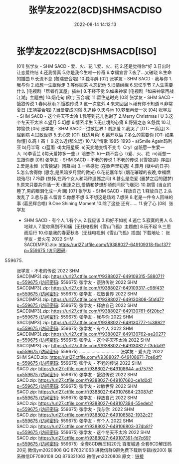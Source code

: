 ﻿---
title: 张学友2022(8CD)SHMSACDISO
date: 2022-08-14 14:12:13
categories: 新碟专辑、稀有等精品
tags: 华语中文
---
# 张学友2022(8CD)SHMSACD[ISO]

[01] 张学友 - SHM SACD -
爱、火、花
1.爱、火、花
2.还是觉得你*好
3.日出时让恋爱终结
4.还我情真
5.你是我今生唯一传奇
6.幸福宣言
7.夜了...又破晓
8.生命的插曲
9.长流不息
(黎瑞恩合唱)
10.独寻醉
[02] 张学友 - SHM SACD -
我与你
1.我与你
2.祇想一生跟你走
3.等你回来
4.忘记他
5.旧情绵绵
6.思忆季节
7.人生需要什么
[电视剧「居者冇其屋」插曲]
8.不经不觉
9.如来神掌
[电视剧「如来神掌再战江湖」主题曲]
10.烟花句
(欧丁玉合唱)
11.留住这时光
[03] 张学友 - SHM SACD -
饿狼传说
1.春风秋雨
2.饿狼传说
3.这一次意外
4.来来回回
5.祗有你不知道
6.非常夏日
(王靖雯合唱)
7.当爱变成习惯
8.追钟
9.天与地
10.梦里再爱一次
[04] 张学友 - SHM SACD -
这个冬天不太冷
1.我等到花儿也谢了
2.Merry Christmas I
U
3.这个冬天不太冷
4.望月
5.幻想
6.情系半生
7.无止境的心痛
8.野猫之恋
9.怨偶
10.让妳愉快
[05] 张学友 - SHM SACD -
过敏世界
1.剎那爱
2.我哭了 [OT:
一滴泪]
3.屈到病
4.过敏世界
5.无心恋 [OT:
枕边月色]
6.离开以后
7.多么的需要你 [OT:
如果你懂]
8.高！高！
9.这么近(那么远)
10.“友”情歌 1985-1993 -
a)Smile
Again玛利亚
b)月半弯  c)蓝雨  d)太阳星辰  e)天变地变情不变
f)  Cry!  g)祇愿一生爱一人  h)李香兰
i)每天爱妳多一些
j)  暗恋你  k)一颗不变心  l)爱、火、花  m)祗想一生跟你走
[06] 张学友 - SHM SACD -
不老的传说
1.不老的传说
(《雪狼湖》序曲)
2.爱是永恒  (《雪狼湖》闭幕曲)
3.一些感觉
(在歌声里初遇)
4.葬月
(狱中的日子)
5.怎么舍得你
(思念,是黑暗岁月里的微光)
6.花花嘉年华
(烟花璀璨的夜晚,幸福燃烧殆尽)
7.冷静
(抉择,在两个女人和两种遗憾之间)
8.甚么是恋爱
(噩梦之后的甜梦)
9.原来只要共你活一天
(重逢之日,爱情和梦想却顷刻间灰飞烟灭)
10.抱雪
(当女的睡了,男的眼泪化成一片湖)
[07] 张学友 - SHM SACD -
释放自己
1.释放自己
2.头发乱了
3.悲与喜
4.留言
5.你想不想
6.不想这是场戏
7.想哭
8.老是一件令人回味的事
(葛民辉合唱)
9.One Shining
Moment
10.除了这些
还有......
11.安了心
[08]  张学友
- SHM SACD - 有个人
1.有个人
2.我应该
3.和好不如初
4.逃亡
5.寂寞的男人
6.地球人
7.爱你痛到不知痛  [无线电视剧《雪山飞孤》主题曲]
8.玩不起
9.三思而后行
10.你是我的春夏秋冬  [无线电视剧《雪山飞孤》插曲]
下载地址：
张学友 - 爱火花 2022 SHM
SACD[MP3].zip: https://url27.ctfile.com/f/9388027-649109318-fbc137?p=559675 (访问密码:
559675)
张学友 - 不老的传说 2022 SHM
SACD[MP3].zip: https://url27.ctfile.com/f/9388027-649109315-588071?p=559675 (访问密码:
559675)
张学友 - 饿狼传说 2022 SHM
SACD[MP3].zip: https://url27.ctfile.com/f/9388027-649109317-c98f43?p=559675 (访问密码:
559675)
张学友 - 过敏世界 2022 SHM
SACD[MP3].zip: https://url27.ctfile.com/f/9388027-649130808-5fafd7?p=559675 (访问密码:
559675)
张学友 - 释放自己 2022 SHM
SACD[MP3].zip: https://url27.ctfile.com/f/9388027-649130761-6f20bc?p=559675 (访问密码:
559675)
张学友 - 我与你 2022 SHM
SACD[MP3].zip: https://url27.ctfile.com/f/9388027-649130777-1c3892?p=559675 (访问密码:
559675)
张学友 - 有个人 2022 SHM
SACD[MP3].zip: https://url27.ctfile.com/f/9388027-649130762-ae2027?p=559675 (访问密码:
559675)
张学友 - 这个冬天不太冷 2022 SHM
SACD[MP3].zip: https://url27.ctfile.com/f/9388027-649130827-f3dda9?p=559675 (访问密码:
559675)
................................
张学友 - 爱火花 2022 SHM
SACD.zip: https://url27.ctfile.com/f/9388027-649108971-7ce8df?p=559675 (访问密码: 559675)
张学友 - 不老的传说 2022 SHM
SACD.zip: https://url27.ctfile.com/f/9388027-649108644-ad7575?p=559675 (访问密码: 559675)
张学友 - 饿狼传说 2022 SHM
SACD.zip: https://url27.ctfile.com/f/9388027-649107660-ce1d0d?p=559675 (访问密码: 559675)
张学友 - 过敏世界 2022 SHM
SACD.zip: https://url27.ctfile.com/f/9388027-649107664-23087d?p=559675 (访问密码: 559675)
张学友 - 释放自己 2022 SHM
SACD.zip: https://url27.ctfile.com/f/9388027-649107394-55edeb?p=559675 (访问密码: 559675)
张学友 -
我与你  2022 SHM
SACD.zip: https://url27.ctfile.com/f/9388027-649108582-1932c2?p=559675 (访问密码: 559675)
张学友 - 有个人 2022 SHM
SACD.zip: https://url27.ctfile.com/f/9388027-649106803-374b81?p=559675 (访问密码: 559675)
张学友 - 这个冬天不太冷 2022 SHM
SACD.zip: https://url27.ctfile.com/f/9388027-649107391-fd7c69?p=559675 (访问密码:
559675)  全套8CD解压码20元
百度城通
全套8CD解压码20元 微信ym2020808 QQ
876321063
进微信群Q群免费下载新专辑(收200)
联系微信DF7080108 QQ
876321063
微信ym2020808
原文：[链接](https://blog.sina.com.cn/s/blog_1647c7e7601030yv8.html)